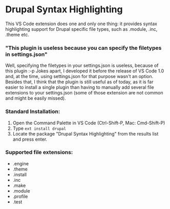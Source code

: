 # Drupal Syntax Highlighting

This VS Code extension does one and only one thing: it provides syntax highlighting support for Drupal specific file types, such as .module, .inc, .theme etc.

### "This plugin is useless because you can specify the filetypes in settings.json" 

Well, specifying the filetypes in your settings.json is useless, because of this plugin :-p
Jokes apart, I developed it before the release of VS Code 1.0 and, at the time, using settings.json for that purpose wasn't an option.
Besides that, I think that the plugin is still useful as of today, as it is far easier to install a single plugin than having to manually add several file extensions to your settings.json (some of those extension are not common and might be easily missed).

### Standard Installation:

1. Open the Command Palette in VS Code (Ctrl-Shift-P, Mac: Cmd-Shift-P)
2. Type `ext install drupal`
3. Locate the package "Drupal Syntax Highlighting" from the results list and press enter.

### Supported file extensions:

* .engine 
* .theme 
* .install 
* .inc 
* .make 
* .module 
* .profile 
* .test
